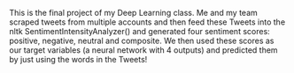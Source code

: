 This is the final project of my Deep Learning class. Me and my team scraped tweets from multiple accounts and then feed these Tweets into the nltk SentimentIntensityAnalyzer() and generated four sentiment scores: positive, negative, neutral and composite. We then used these scores as our target variables (a neural network with 4 outputs) and predicted them by just using the words in the Tweets!
